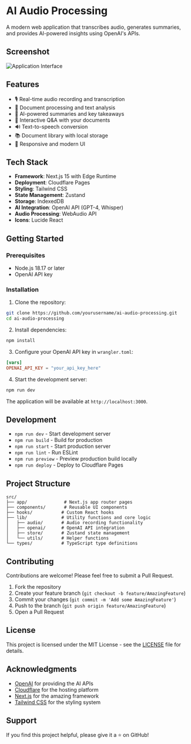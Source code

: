 # AI Audio Processing

A modern web application that transcribes audio, generates summaries, and provides AI-powered insights using OpenAI's APIs.

## Screenshot

![Application Interface](https://github.com/yourusername/ai-audio-processing/raw/main/public/screenshot.png)

## Features

- 🎙️ Real-time audio recording and transcription
- 📝 Document processing and text analysis
- 🤖 AI-powered summaries and key takeaways
- 💬 Interactive Q&A with your documents
- 🔊 Text-to-speech conversion
- 📚 Document library with local storage
- 🎯 Responsive and modern UI

## Tech Stack

- **Framework**: Next.js 15 with Edge Runtime
- **Deployment**: Cloudflare Pages
- **Styling**: Tailwind CSS
- **State Management**: Zustand
- **Storage**: IndexedDB
- **AI Integration**: OpenAI API (GPT-4, Whisper)
- **Audio Processing**: WebAudio API
- **Icons**: Lucide React

## Getting Started

### Prerequisites

- Node.js 18.17 or later
- OpenAI API key

### Installation

1. Clone the repository:
```bash
git clone https://github.com/yourusername/ai-audio-processing.git
cd ai-audio-processing
```

2. Install dependencies:
```bash
npm install
```

3. Configure your OpenAI API key in `wrangler.toml`:
```toml
[vars]
OPENAI_API_KEY = "your_api_key_here"
```

4. Start the development server:
```bash
npm run dev
```

The application will be available at `http://localhost:3000`.

## Development

- `npm run dev` - Start development server
- `npm run build` - Build for production
- `npm run start` - Start production server
- `npm run lint` - Run ESLint
- `npm run preview` - Preview production build locally
- `npm run deploy` - Deploy to Cloudflare Pages

## Project Structure

```
src/
├── app/              # Next.js app router pages
├── components/       # Reusable UI components
├── hooks/           # Custom React hooks
├── lib/             # Utility functions and core logic
│   ├── audio/       # Audio recording functionality
│   ├── openai/      # OpenAI API integration
│   ├── store/       # Zustand state management
│   └── utils/       # Helper functions
└── types/           # TypeScript type definitions
```

## Contributing

Contributions are welcome! Please feel free to submit a Pull Request.

1. Fork the repository
2. Create your feature branch (`git checkout -b feature/AmazingFeature`)
3. Commit your changes (`git commit -m 'Add some AmazingFeature'`)
4. Push to the branch (`git push origin feature/AmazingFeature`)
5. Open a Pull Request

## License

This project is licensed under the MIT License - see the [LICENSE](LICENSE) file for details.

## Acknowledgments

- [OpenAI](https://openai.com/) for providing the AI APIs
- [Cloudflare](https://www.cloudflare.com/) for the hosting platform
- [Next.js](https://nextjs.org/) for the amazing framework
- [Tailwind CSS](https://tailwindcss.com/) for the styling system

## Support

If you find this project helpful, please give it a ⭐️ on GitHub!
